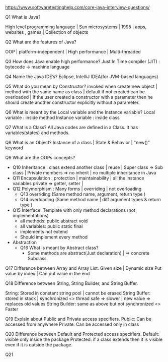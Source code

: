 https://www.softwaretestinghelp.com/core-java-interview-questions/

Q1 What is Java?

High level programming language | Sun microsystems | 1995 | 
apps, websites , games | Collection of objects

Q2 What are the features of Java?

OOP | platform-independent |  High performance | Multi-threaded

Q3 How does Java enable high performance?
Just In Time compiler (JIT) : bytecode -> machine language 

Q4  Name the Java IDE’s?
Eclipse, IntelliJ IDEA(for JVM-based languages)

Q5 What do you mean by Constructor?
invoked when create new object | method with the same name as class | default if not created
can be overloaded | If the user created a constructor with a parameter then he should create another constructor explicitly without a parameter.

Q6 What is meant by the Local variable and the Instance variable?
Local variable : inside method
Instance variable : inside class

Q7 What is a Class?
All Java codes are defined in a Class. It has variables(states) and methods.

Q8 What is an Object?
Instance of a class | State & Behavior | "new()" keyword

Q9 What are the OOPs concepts?

- Q10 Inheritance : class extend another class | reuse | Super class -> Sub class | Private members => no inherit | no multiple inheritance in Java 
- Q11 Encapsulation : protection | maintainability | all the instance variables private => getter, setter | 
- Q12 Polymorphism : Many forms | overriding | not overloading
    - Q13 overriding (Same method name, argument, return type )
    - Q14 overloading (Same method name | diff argument types & return type )
- Q15 Interface: Template with only method declarations (not implementations)
  - all methods: public abstract void
  - all variables: public static final
  - implements not extend
  - Should implement every method
- Abstraction
  - Q16 What is meant by Abstract class?
    - Some methods are abstract(Just declaration) | => concrete Subclass

Q17 Difference between Array and Array List.
Given size | Dynamic size
Put value by index | Can put value in the end

Q18 Difference between String, String Builder, and String Buffer.

String: Stored in constant string pool | cannot be erased
String Buffer: stored in stack | synchronized <> thread safe => slower | new value => replaces old values
String Builder: same as above but not synchronized <> Faster

Q19 Explain about Public and Private access specifiers.
Public: Can be accessed from anywhere
Private: Can be accessed only in class

Q20 Difference between Default and Protected access specifiers.
Default: visible only inside the package
Protected: if a class extends then it is visible even if it is outside the package.

Q21 


